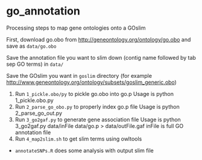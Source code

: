 # go_annotation

Processing steps to map gene ontologies onto a GOslim

First, download go.obo from http://geneontology.org/ontology/go.obo and save as `data/go.obo`

Save the annotation file you want to slim down (contig name followed by tab sep GO terms) in `data/`

Save the GOslim you want in `goslim` directory (for example http://www.geneontology.org/ontology/subsets/goslim_generic.obo)

1. Run `1_pickle.obo/py` to pickle go.obo into go.p
Usage is python 1_pickle.obo.py
2. Run `2_parse_go_obo.py` to properly index go.p file
Usage is python 2_parse_go_out.py 
3. Run `3_go2gaf.py` to generate gene association file
Usage is python 3_go2gaf.py data/inFile data/go.p > data/outFile.gaf
inFile is full GO annotation file 
4. Run `4_map2slim.sh` to get slim terms using owltools

* `annotateSNPs.R` does some analysis with output slim file